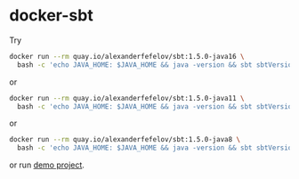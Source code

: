 # docker-sbt

Try

```bash
docker run --rm quay.io/alexanderfefelov/sbt:1.5.0-java16 \
  bash -c 'echo JAVA_HOME: $JAVA_HOME && java -version && sbt sbtVersion'
```

or

```bash
docker run --rm quay.io/alexanderfefelov/sbt:1.5.0-java11 \
  bash -c 'echo JAVA_HOME: $JAVA_HOME && java -version && sbt sbtVersion'
```

or

```bash
docker run --rm quay.io/alexanderfefelov/sbt:1.5.0-java8 \
  bash -c 'echo JAVA_HOME: $JAVA_HOME && java -version && sbt sbtVersion'
```

or run [demo project](demo).
